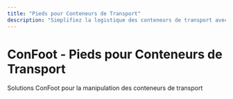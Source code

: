 ```yaml
---
title: "Pieds pour Conteneurs de Transport"
description: "Simplifiez la logistique des conteneurs de transport avec les solutions ConFoot"
---
```


# ConFoot - Pieds pour Conteneurs de Transport

Solutions ConFoot pour la manipulation des conteneurs de transport

